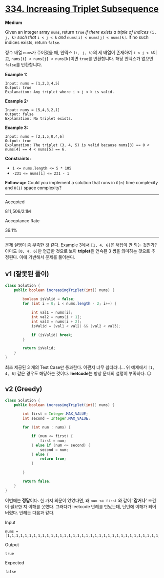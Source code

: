 

# [334. Increasing Triplet Subsequence](https://leetcode.com/problems/increasing-triplet-subsequence/)

**Medium**

Given an integer array `nums`, return `true` *if there exists a triple of indices* `(i, j, k)` *such that* `i < j < k` *and* `nums[i] < nums[j] < nums[k]`. If no such indices exists, return `false`.

정수 배열 `nums`가 주어졌을 때, 인덱스 `(i, j, k)`의 세 배열이 존재하여 `i < j < k`이고, `nums[i] < nums[j] < nums[k]`이면 `true`를 반환합니다. 해당 인덱스가 없으면 `false`를 반환합니다.

 

**Example 1:**

```
Input: nums = [1,2,3,4,5]
Output: true
Explanation: Any triplet where i < j < k is valid.
```

**Example 2:**

```
Input: nums = [5,4,3,2,1]
Output: false
Explanation: No triplet exists.
```

**Example 3:**

```
Input: nums = [2,1,5,0,4,6]
Output: true
Explanation: The triplet (3, 4, 5) is valid because nums[3] == 0 < nums[4] == 4 < nums[5] == 6.
```

 

**Constraints:**

- `1 <= nums.length <= 5 * 105`
- `-231 <= nums[i] <= 231 - 1`

 

**Follow up:** Could you implement a solution that runs in `O(n)` time complexity and `O(1)` space complexity?

------

Accepted

811,506/2.1M

Acceptance Rate

39.1%



---

문제 설명이 좀 부족한 것 같다. Example 3에서 `[1, 4, 6]`은 해답이 안 되는 것인가? 아마도 `[0, 4, 6]`만 언급한 것으로 보아 **triplet**은 연속된 3 쌍을 의미하는 것으로 추정된다. 이에 기반해서 문제를 풀어본다.

## v1 (잘못된 풀이)

```java
class Solution {
    public boolean increasingTriplet(int[] nums) {
        
        boolean isValid = false;
        for (int i = 0; i < nums.length - 2; i++) {

            int val1 = nums[i];
            int val2 = nums[i + 1];
            int val3 = nums[i + 2];
            isValid = (val1 < val2) && (val2 < val3);

            if (isValid) break;
        }

        return isValid;
    }
}
```

최초 제공된 3 개의 Test Case만 통과한다. 어쩐지 너무 쉽더라니... 위 예제에서 `[1, 4, 6]` 같은 경우도 해당하는 것이다. **leetcode**는 항상 문제의 설명이 부족하다. 😑 

## v2 (Greedy)

```java
class Solution {
    public boolean increasingTriplet(int[] nums) {
        
        int first = Integer.MAX_VALUE;
        int second = Integer.MAX_VALUE;

        for (int num : nums) {

            if (num <= first) {
                first = num;
            } else if (num <= second) {
                second = num;
            } else {
                return true;
            }
            
        }

        return false;
    }
}
```

이번에는 **정답**이다. 한 가지 의문이 있었다면, 왜 `num <= first` 와 같이 **'같거나'** 조건이 필요한 지 이해를 못했다. 그러다가 leetcode 반례를 만났는데, 단번에 이해가 되어버렸다. 반례는 다음과 같다.

Input

```
nums =
[1,1,1,1,1,1,1,1,1,1,1,1,1,1,1,1,1,1,1,1,1,1,1,1,1,1,1,1,1,1,1,1,1,1,1,1,1,1,1,1,1,1,1,1,1,1,1,1,1,1,1,1,1,1,1,1,1,1,1,1,1,1,1,1,1,1,1,1,1,1,1,1,1,1,1,1,1,1,1,1,1,1,1,1,1,1,1,1,1,1,1,1,1,1,1,1,1,1,1,1,1,1,1,1,1,1,1,1,1,1,1,1,1,1,1,1,1,1,1,1,1,1,1,1,1,1,1,1,1,1,1,1,1,1,1,1,1,1,1,1,1,1,1,1,1,1,1,1,1,1,1,1,1,1,1,1,1,1,1,1,1,1,1,1,1,1,1,1,1,1,1,1,1,1,1,1,1,1,1,1,1,1,1,1,1,1,1,1,1,1,1,1,1,1]
```

Output

```
true
```

Expected

```
false
```

